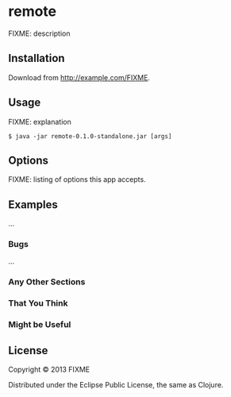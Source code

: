 # remote

FIXME: description

## Installation

Download from http://example.com/FIXME.

## Usage

FIXME: explanation

    $ java -jar remote-0.1.0-standalone.jar [args]

## Options

FIXME: listing of options this app accepts.

## Examples

...

### Bugs

...

### Any Other Sections
### That You Think
### Might be Useful

## License

Copyright © 2013 FIXME

Distributed under the Eclipse Public License, the same as Clojure.
